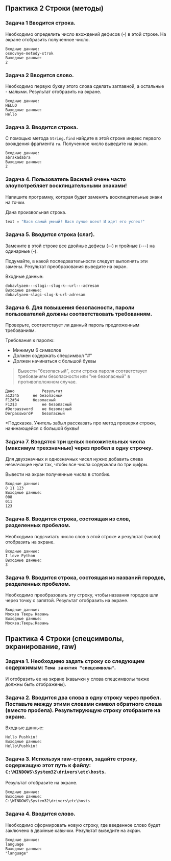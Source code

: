 ## Практика 2 Строки (методы)


### Задача 1 Вводится строка. 

Необходимо определить число вхождений дефисов (-) в этой строке. 
На экране отобразить полученное число.
```
Входные данные:
osnovnye-metody-strok
Выходные данные:
2
```
### Задача 2  Вводится слово. 

Необходимо первую букву этого слова сделать заглавной, а остальные - малыми. 
Результат отобразить на экране.
```
Входные данные:
HELLO
Выходные данные:
Hello
```

### Задача 3. Вводится строка. 

С помощью метода `String.find` найдите в этой строке индекс первого вхождения фрагмента `ra`. 
Полученное число выведите на экран.
```
Входные данные:
abrakadabra
Выходные данные:
2
```


### Задача 4. Пользователь Василий очень часто злоупотребляет восклицательными знаками!
Напишите программу, которая будет заменять восклицательные знаки на точки.

Дана произвольная строка.
```python
text = "Вася самый умный! Вася лучше всех! И ждет его успех!"
```


### Задача 5. Вводится строка (слаг). 

Замените в этой строке все двойные дефисы (--) и тройные (---) на одинарные (-). 

Подумайте, в какой последовательности следует выполнять эти замены. Результат преобразования выведите на экран.

Входные данные:
```
dobavlyaem---slagi--slug-k--url---adresam
Выходные данные:
dobavlyaem-slagi-slug-k-url-adresam
```

### Задача 6. Для повышения безопасности, пароли пользователей должны соответствовать требованиям. 

Проверьте, соответствует ли данный пароль предложенным требованиям.

Требования к паролю:

* Минимум 6 символов
* Должен содержать спецсимвол "#"
* Должен начинаться с большой буквы

> Вывести "безопасный", если строка пароля соответствует требованиям безопасности или "не безопасный" в противоположном случае.

```
Дано			Результат
a12345		не безопасный
F12#34		безопасный
F12$3			не безопасный
#Derpassword	не безопасный
Derpassword#	безопасный
```
*Подсказка. Учитель забыл рассказать про метод проверки строки, начинающейся с большой буквы!   

### Задача 7. Вводятся три целых положительных числа (максимум трехзначные) через пробел в одну строчку.

Для двухзначных и однозначных чисел нужно добавить слева незначащие нули так, чтобы все числа содержали по три цифры. 

Вывести на экран полученные числа в столбик.

```
Входные данные:
8 11 123
Выходные данные:
008
011
123
```

### Задача 8. Вводится строка, состоящая из слов, разделенных пробелом. 
Необходимо подсчитать число слов в этой строке и результат (число) отобразить на экране.
```
Входные данные:
I love Python
Выходные данные:
3
```

### Задача 9. Вводится строка, состоящая из названий городов, разделенных пробелом. 

Необходимо преобразовать эту строку, чтобы названия городов шли через точку с запятой.
Результат отобразить на экране.
```
Входные данные:
Москва Тверь Казань
Выходные данные:
Москва;Тверь;Казань
```



## Практика 4 Строки (спецсимволы, экранирование, raw)


### Задача 1. Необходимо задать строку со следующим содержимым: `Тема занятия "спецсимволы"`. 

И отобразить ее на экране (кавычки у слова спецсимволы также должны быть отображены).

### Задача 2. Вводится два слова в одну строку через пробел. Поставьте между этими словами символ обратного слеша (вместо пробела). Результирующую строку отобразите на экране.


Входные данные:
```
Hello Pushkin!
Выходные данные:
Hello\Pushkin!
```

### Задача 3. Используя raw-строки, задайте строку, содержащую этот путь к файлу: `C:\WINDOWS\System32\drivers\etc\hosts`. 

Результат отобразите на экране.
```
Входные данные:
Выходные данные:
C:\WINDOWS\System32\drivers\etc\hosts
```

### Задача 4. Вводится слово. 

Необходимо сформировать новую строку, где введенное слово будет заключено в двойные кавычки.
Результат выведите на экран.

```
Входные данные:
language
Выходные данные:
"language"
```
